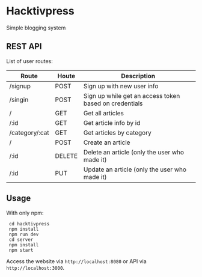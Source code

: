 # Hacktivpress
Simple blogging system

## REST API
List of user routes:

Route | Houte | Description
------------ | ------------- | -------------
/signup | POST | Sign up with new user info
/singin | POST | Sign up while get an access token based on credentials
/ | GET | Get all articles
/:id | GET | Get article info by id
/category/:cat | GET | Get articles by category
/ | POST | Create an article
/:id | DELETE | Delete an article (only the user who made it)
/:id | PUT | Update an article (only the user who made it)

## Usage

With only npm:
```
 cd hacktivpress
 npm install
 npm run dev
 cd server
 npm install
 npm start
```

Access the website via `http://localhost:8080` or API via `http://localhost:3000`.

